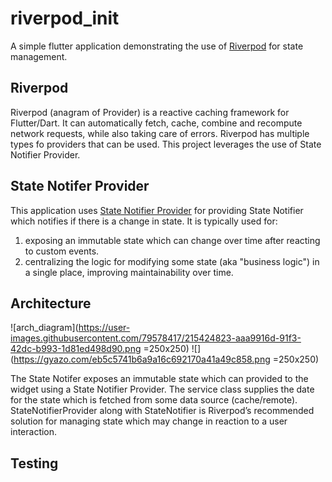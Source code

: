 # riverpod_init

A simple flutter application demonstrating the use of [Riverpod](https://docs-v2.riverpod.dev/) for state management.
## Riverpod 
Riverpod (anagram of Provider) is a reactive caching framework for Flutter/Dart. It can automatically fetch, cache, combine and recompute network requests, while also taking care of errors.
Riverpod has multiple types fo providers that can be used. This project leverages the use of State Notifier Provider.

## State Notifer Provider 
This application uses [State Notifier Provider](https://docs-v2.riverpod.dev/docs/providers/state_notifier_provider) for providing State Notifier which notifies if there is a change in state.
It is typically used for:
1. exposing an immutable state which can change over time after reacting to custom events.
2. centralizing the logic for modifying some state (aka "business logic") in a single place, improving maintainability over time.

## Architecture
![arch_diagram](https://user-images.githubusercontent.com/79578417/215424823-aaa9916d-91f3-42dc-b993-1d81ed498d90.png =250x250)
![](https://gyazo.com/eb5c5741b6a9a16c692170a41a49c858.png =250x250)

The State Notifer exposes an immutable state which can provided to the widget using a State Notifier Provider. The service class supplies the date for the state which is fetched from some data source (cache/remote). StateNotifierProvider along with StateNotifier is Riverpod’s recommended solution for managing state which may change in reaction to a user interaction.

## Testing 
